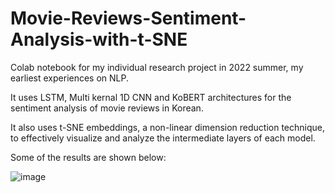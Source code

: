 # Movie-Reviews-Sentiment-Analysis-with-t-SNE

Colab notebook for my individual research project in 2022 summer, my earliest experiences on NLP.

It uses LSTM, Multi kernal 1D CNN and KoBERT architectures for the sentiment analysis of movie reviews in Korean.

It also uses t-SNE embeddings, a non-linear dimension reduction technique, to effectively visualize and analyze the intermediate layers of each model.

Some of the results are shown below: 

![image](https://user-images.githubusercontent.com/97519387/195378061-e11dbcc6-d8b6-4cde-8b38-9d0ba6aeef49.png)
